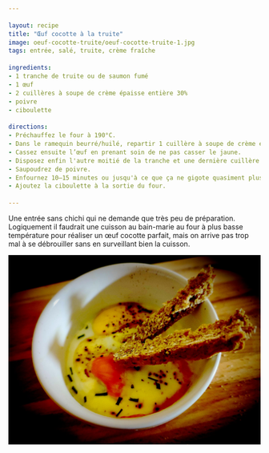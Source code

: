 ```yaml
---

layout: recipe
title: "Œuf cocotte à la truite"
image: oeuf-cocotte-truite/oeuf-cocotte-truite-1.jpg
tags: entrée, salé, truite, crème fraîche

ingredients:
- 1 tranche de truite ou de saumon fumé
- 1 œuf
- 2 cuillères à soupe de crème épaisse entière 30%
- poivre
- ciboulette

directions:
- Préchauffez le four à 190°C.
- Dans le ramequin beurré/huilé, repartir 1 cuillère à soupe de crème et la moitié d'une tranche de saumon découpée en morceaux/lanières.
- Cassez ensuite l’œuf en prenant soin de ne pas casser le jaune.
- Disposez enfin l'autre moitié de la tranche et une dernière cuillère de crème. 
- Saupoudrez de poivre.
- Enfournez 10–15 minutes ou jusqu'à ce que ça ne gigote quasiment plus au centre. 
- Ajoutez la ciboulette à la sortie du four.

---
```


Une entrée sans chichi qui ne demande que très peu de préparation. Logiquement il faudrait une cuisson au bain-marie au four à plus basse température pour réaliser un œuf cocotte parfait, mais on arrive pas trop mal à se débrouiller sans en surveillant bien la cuisson.

![Avec ses mouillettes en pain soda irlandais, c’est une petite entrée qui ouvre l’appétit.](../images/oeuf-cocotte-truite/oeuf-cocotte-truite-2.jpg)